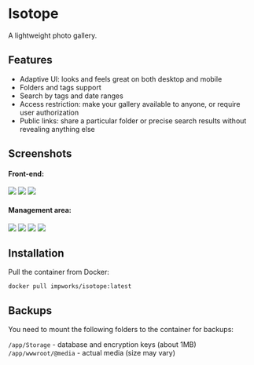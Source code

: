 # Isotope

A lightweight photo gallery.

## Features

* Adaptive UI: looks and feels great on both desktop and mobile
* Folders and tags support
* Search by tags and date ranges
* Access restriction: make your gallery available to anyone, or require user authorization
* Public links: share a particular folder or precise search results without revealing anything else

## Screenshots

#### Front-end:

<a href="https://user-images.githubusercontent.com/604496/102710904-e05bc300-42c6-11eb-8286-93f9581ed716.png"><img src="https://user-images.githubusercontent.com/604496/102710922-0a14ea00-42c7-11eb-90df-e4c004c8b2d1.png" /></a> <a href="https://user-images.githubusercontent.com/604496/102710929-1731d900-42c7-11eb-8267-1866540e987b.png"><img src="https://user-images.githubusercontent.com/604496/102710940-26188b80-42c7-11eb-9eb0-c1bba55dcbb9.png" /></a> <a href="https://user-images.githubusercontent.com/604496/102710947-33ce1100-42c7-11eb-8e3a-33c49a845bf9.png"><img src="https://user-images.githubusercontent.com/604496/102710953-3df00f80-42c7-11eb-8f54-e00ead673e31.png" /></a>

#### Management area:

<a href="https://user-images.githubusercontent.com/604496/102710966-5bbd7480-42c7-11eb-9691-1f9cf7bf89fa.png"><img src="https://user-images.githubusercontent.com/604496/102710973-6415af80-42c7-11eb-92fe-b83b1ac36963.png" /></a> <a href="https://user-images.githubusercontent.com/604496/102710974-68da6380-42c7-11eb-9396-9b61048c0313.png"><img src="https://user-images.githubusercontent.com/604496/102710982-755ebc00-42c7-11eb-85e8-58d2a5324081.png" /></a> <a href="https://user-images.githubusercontent.com/604496/102710987-7a237000-42c7-11eb-854f-8d3aa831e39a.png"><img src="https://user-images.githubusercontent.com/604496/102710994-83144180-42c7-11eb-9ec6-1a13126af291.png" /></a> <a href="https://user-images.githubusercontent.com/604496/102710996-860f3200-42c7-11eb-9a7d-b8d002416aa7.png"><img src="https://user-images.githubusercontent.com/604496/102711002-90313080-42c7-11eb-955c-6e7723824078.png" /></a>

## Installation

Pull the container from Docker:

```
docker pull impworks/isotope:latest
```

## Backups

You need to mount the following folders to the container for backups:

`/app/Storage` - database and encryption keys (about 1MB)
`/app/wwwroot/@media` - actual media (size may vary)